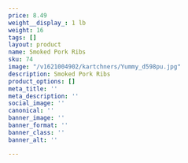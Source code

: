 ```yaml
---
price: 8.49
weight__display_: 1 lb
weight: 16
tags: []
layout: product
name: Smoked Pork Ribs
sku: 74
image: "/v1621004902/kartchners/Yummy_d598pu.jpg"
description: Smoked Pork Ribs
product_options: []
meta_title: ''
meta_description: ''
social_image: ''
canonical: ''
banner_image: ''
banner_format: ''
banner_class: ''
banner_alt: ''

---
```

